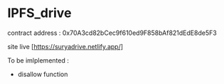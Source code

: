 # IPFS_drive

contract address : 0x70A3cd82bCec9f610ed9F858bAf821dEdE8de5F3

site live [https://suryadrive.netlify.app/]

To be imlplemented :
 - disallow function

